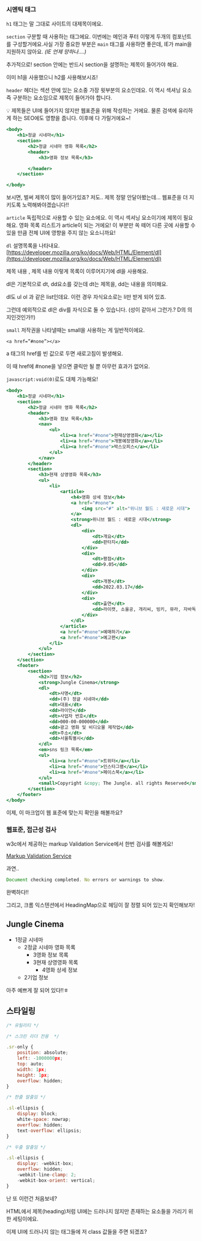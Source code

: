 ### 시멘틱 태그

`h1` 태그는 말 그대로 사이트의 대제목이에요.

`section` 구분할 때 사용하는 태그에요. 이번에는 메인과 푸터 이렇게 두개의 컴포넌트를 구성할거에요.사실 가장 중요한 부분은 `main` 태그를 사용하면 좋은데, IE가 main을 지원하지 않아요. *(IE 언제 망하나....)*

추가적으로! section 안에는 반드시 section을 설명하는 제목이 들어가야 해요.

이미 h1을 사용했으니 h2를 사용해보시죠!

`header` 헤더는 섹션 안에 있는 요소중 가장 윗부분의 요소인데요. 이 역시 섹셔닝 요소 즉 구분하는 요소임으로 제목이 들어가야 합니다.  

<aside>
💡 제목들은 UI에 들어가지 않지만 웹표준을 위해 작성하는 거에요.
물론 검색에 유리하게 하는 SEO에도 영향을 줍니다. 이후에 다 가릴거에요~!

</aside>

```jsx
<body>
    <h1>정글 시네마</h1>
    <section>
        <h2>정글 시네마 영화 목록</h2>
        <header>
            <h3>영화 정보 목록</h3>

        </header>
    </section>

</body>
```

보시면, 벌써 제목이 많이 들어가있죠? 저도.. 제목 정말 안달아봤는데... 웹표준을 더 지키도록 노력해봐야겠습니다!!

`article` 독립적으로 사용할 수 있는 요소에요. 이 역시 섹셔닝 요소이기에 제목이 필요해요. 영화 목록 리스트가 article이 되는 거에요! 이 부분만 쏙 떼어 다른 곳에 사용할 수 있을 만큼 전체 UI에 영향을 주지 않는 요소니까요!

`dl` 설명목록을 나타내요. [https://developer.mozilla.org/ko/docs/Web/HTML/Element/dl](https://developer.mozilla.org/ko/docs/Web/HTML/Element/dl)

제목 내용 , 제목 내용 이렇게 목록이 이루어지기에 dl을 사용해요.

dl은 기본적으로 dt, dd요소를 갖는데 dt는 제목을, dd는 내용을 의미해요.

dl도 ul ol 과 같은 list인데요. 이런 경우 자식요소로는 li만 받게 되어 있죠.

그런데 예외적으로 dl은 div를 자식으로 둘 수 있습니다. (성이 같아서 그런가.? D의 의지인것인가!!)

`small` 저작권을 나타낼때는 small을 사용하는 게 일반적이에요. 

`<a href=”#none”></a>`

a 태그의 href를 빈 값으로 두면 새로고침이 발생해요.

이 때 href에 #none을 넣으면 클릭만 될 뿐 아무런 효과가 없어요.

`javascript:void(0)`로도 대체 가능해요!

```jsx
<body>
    <h1>정글 시네마</h1>
    <section>
        <h2>정글 시네마 영화 목록</h2>
        <header>
            <h3>영화 정보 목록</h3>
            <nav>
                <ul>
                    <li><a href="#none">현재상영영화</a></li>
                    <li><a href="#none">개봉예정영화</a></li>
                    <li><a href="#none">박스오피스</a></li>
                </ul>
            </nav>
        </header>
        <section>
            <h3>현재 상영영화 목록</h3>
            <ul>
                <li>
                    <article>
                        <h4>영화 상세 정보</h4>
                        <a href="#none">
                            <img src="#" alt="위니브 월드 : 새로운 시대">
                        </a>
                        <strong>위니브 월드 : 새로운 시대</strong>
                        <dl>
                            <div>
                                <dt>개요</dt>
                                <dd>판타지</dd>
                            </div>
                            <div>
                                <dt>평점</dt>
                                <dd>9.05</dd>
                            </div>
                            <div>
                                <dt>개봉</dt>
                                <dd>2022.03.17</dd>
                            </div>
                            <div>
                                <dt>출연</dt>
                                <dd>라이캣, 소울공, 개리씨, 빙키, 뮤라, 자바독, 소울공, 웨이드</dd>
                            </div>
                        </dl>
                    </article>
                    <a href="#none">예매하기</a>
                    <a href="#none">예고편</a>
                </li>
            </ul>
        </section>
    </section>
    <footer>
        <section>
            <h2>기업 정보</h2>
            <strong>Jungle Cinema</strong>
            <dl>
                <dt>사명</dt>
                <dd>(주) 정글 시네마</dd>
                <dt>대표</dt>
                <dd>라이언</dd>
                <dt>사업자 번호</dt>
                <dd>000-00-000000</dd>
                <dd>광고 영화 및 비디오물 제작업</dd>
                <dt>주소</dt>
                <dd>서울특별시</dd>
            </dl>
            <em>sns 링크 목록</em>
            <ul>
                <li><a href="#none">트위터</a></li>
                <li><a href="#none">인스타그램</a></li>
                <li><a href="#none">페이스북</a></li>
            </ul>
            <small>Copyright &copy; The Jungle. all rights Reserved</small>
        </section>
    </footer>
</body>
```

이제,  이 마크업이 웹 표준에 맞는지 확인을 해볼까요?

### 웹표준, 접근성 검사

w3c에서 제공하는 markup Validation Service에서 한번 검사를 해볼게요!

[Markup Validation Service](https://validator.w3.org/)

과연..

```jsx
Document checking completed. No errors or warnings to show.
```

완벽하다!!

그리고, 크롬 익스텐션에서 HeadingMap으로 헤딩이 잘 정렬 되어 있는지 확인해보자!

## Jungle Cinema

- 1정글 시네마
    - 2정글 시네마 영화 목록
        - 3영화 정보 목록
        - 3현재 상영영화 목록
            - 4영화 상세 정보
    - 2기업 정보

아주 예쁘게 잘 되어 있다!!ㅎ

## 스타일링

```jsx
/* 유틸리티 */

/* 스크린 리더 전용  */

.sr-only {
    position: absolute;
    left: -1000000px;
    top: auto;
    width: 1px;
    height: 1px;
    overflow: hidden;
}

/* 한줄 말줄임 */

.sl-ellipsis {
    display: block;
    white-space: nowrap;
    overflow: hidden;
    text-overflow: ellipsis;
}

/* 두줄 말줄임 */

.sl-ellipsis {
    display: -webkit-box;
    overflow: hidden;
    -webkit-line-clamp: 2;
    -webkit-box-orient: vertical;
}
```

난 또 이런건 처음보네? 

HTML에서 제목(heading)처럼 UI에는 드러나지 않지만 존재하는 요소들을 가리기 위한 세팅이에요.

이제 UI에 드러나지 않는 태그들에 저 class 값들을 주면 되겠죠?